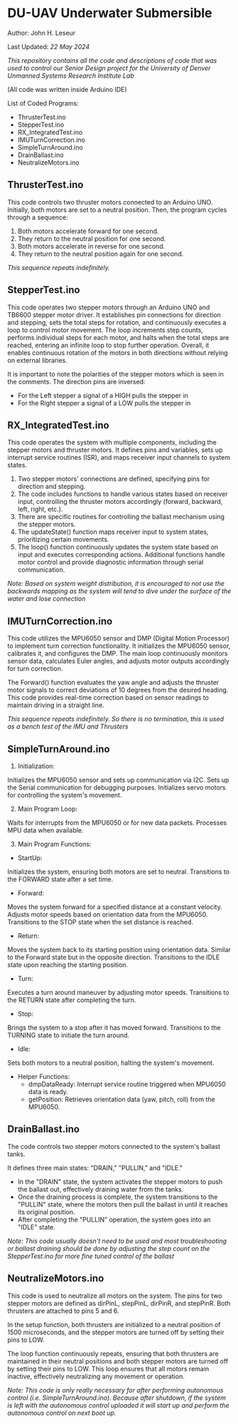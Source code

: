 # DU-UAV Underwater Submersible
Author: John H. Leseur

Last Updated: *22 May 2024*

*This repository contains all the code and descriptions of code that was used to control our Senior Design project for the University of Denver Unmanned Systems Research Institute Lab*

(All code was written inside Arduino IDE)

List of Coded Programs:
- ThrusterTest.ino
- StepperTest.ino
- RX_IntegratedTest.ino
- IMUTurnCorrection.ino
- SimpleTurnAround.ino
- DrainBallast.ino
- NeutralizeMotors.ino

## ThrusterTest.ino
This code controls two thruster motors connected to an Arduino UNO. Initially, both motors are set to a neutral position. Then, the program cycles through a sequence:

1. Both motors accelerate forward for one second.
2. They return to the neutral position for one second.
3. Both motors accelerate in reverse for one second.
4. They return to the neutral position again for one second.

*This sequence repeats indefinitely.*

## StepperTest.ino
This code operates two stepper motors through an Arduino UNO and TB6600 stepper motor driver. It establishes pin connections for direction and stepping, sets the total steps for rotation, and continuously executes a loop to control motor movement. The loop increments step counts, performs individual steps for each motor, and halts when the total steps are reached, entering an infinite loop to stop further operation. Overall, it enables continuous rotation of the motors in both directions without relying on external libraries.

It is important to note the polarities of the stepper motors which is seen in the comments. The direction pins are inversed:
* For the Left stepper a signal of a HIGH pulls the stepper in
* For the Right stepper a signal of a LOW pulls the stepper in

## RX_IntegratedTest.ino
This code operates the system with multiple components, including the stepper motors and thruster motors. 
It defines pins and variables, sets up interrupt service routines (ISR), and maps receiver input channels to system states. 

1. Two stepper motors' connections are defined, specifying pins for direction and stepping.
2. The code includes functions to handle various states based on receiver input, controlling the thruster motors accordingly (forward, backward, left, right, etc.).
3. There are specific routines for controlling the ballast mechanism using the stepper motors.
4. The updateState() function maps receiver input to system states, prioritizing certain movements.
5. The loop() function continuously updates the system state based on input and executes corresponding actions. Additional functions handle motor control and provide diagnostic information through serial communication.

*Note: Based on system weight distribution, it is encouraged to not use the backwards mapping as the system will tend to dive under the surface of the water and lose connection*

## IMUTurnCorrection.ino
This code utilizes the MPU6050 sensor and DMP (Digital Motion Processor) to implement turn correction functionality. It initializes the MPU6050 sensor, calibrates it, and configures the DMP. The main loop continuously monitors sensor data, calculates Euler angles, and adjusts motor outputs accordingly for turn correction.

The Forward() function evaluates the yaw angle and adjusts the thruster motor signals to correct deviations of 10 degrees from the desired heading. This code provides real-time correction based on sensor readings to maintain driving in a straight line.

*This sequence repeats indefinitely. So there is no termination, this is used as a bench test of the IMU and Thrusters*

## SimpleTurnAround.ino
1. Initialization:

Initializes the MPU6050 sensor and sets up communication via I2C.
Sets up the Serial communication for debugging purposes.
Initializes servo motors for controlling the system's movement.

2. Main Program Loop:

Waits for interrupts from the MPU6050 or for new data packets.
Processes MPU data when available.

3. Main Program Functions:

  * StartUp:

Initializes the system, ensuring both motors are set to neutral.
Transitions to the FORWARD state after a set time.

  * Forward:

Moves the system forward for a specified distance at a constant velocity.
Adjusts motor speeds based on orientation data from the MPU6050.
Transitions to the STOP state when the set distance is reached.

  * Return:

Moves the system back to its starting position using orientation data.
Similar to the Forward state but in the opposite direction.
Transitions to the IDLE state upon reaching the starting position.

  * Turn:

Executes a turn around maneuver by adjusting motor speeds.
Transitions to the RETURN state after completing the turn.

  * Stop:

Brings the system to a stop after it has moved forward.
Transitions to the TURNING state to initiate the turn around.

  * Idle:

Sets both motors to a neutral position, halting the system's movement.

* Helper Functions:
  - dmpDataReady: Interrupt service routine triggered when MPU6050 data is ready.
  - getPosition: Retrieves orientation data (yaw, pitch, roll) from the MPU6050.

## DrainBallast.ino
The code controls two stepper motors connected to the system's ballast tanks. 

It defines three main states: "DRAIN," "PULLIN," and "IDLE."

* In the "DRAIN" state, the system activates the stepper motors to push the ballast out, effectively draining water from the tanks.
* Once the draining process is complete, the system transitions to the "PULLIN" state, where the motors then pull the ballast in until it reaches its original position.
* After completing the "PULLIN" operation, the system goes into an "IDLE" state.

*Note: This code usually doesn't need to be used and most troubleshooting or ballast draining should be done by adjusting the step count on the StepperTest.ino for more fine tuned control of the ballast*

## NeutralizeMotors.ino
This code is used to neutralize all motors on the system. The pins for two stepper motors are defined as dirPinL, stepPinL, dirPinR, and stepPinR. Both thrusters are attached to pins 5 and 6.

In the setup function, both thrusters are initialized to a neutral position of 1500 microseconds, and the stepper motors are turned off by setting their pins to LOW.

The loop function continuously repeats, ensuring that both thrusters are maintained in their neutral positions and both stepper motors are turned off by setting their pins to LOW. This loop ensures that all motors remain inactive, effectively neutralizing any movement or operation.

*Note: This code is only really necessary for after performing autonomous control (i.e. SimpleTurnAround.ino). Because after shutdown, if the system is left with the autonomous control uploaded it will start up and perform the autonomous control on next boot up.*




  


